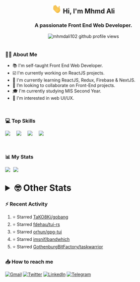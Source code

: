 <h2 align="center"><img src="./Hi.gif" width="30px" height="30px"> Hi, I'm Mhmd Ali</h2>

<h3 align="center">A passionate Front End Web Developer.</h3>

<center>
<img src="https://komarev.com/ghpvc/?username=mhmdali102&style=for-the-badge" alt="mhmdali102 github profile views" />
</center>

<br>

### :man_technologist: About Me

- :books: I'm self-taught Front End Web Developer.
- :ballot_box_with_check: I'm currently working on ReactJS projects.
- :dart: I'm currently learning ReactJS, Redux, Firebase & NextJS.
- :eyes: I’m looking to collaborate on Front-End projects.
- :mortar_board: I'm currently studying MIS Second Year.
- :art: I'm interested in web UI/UX.

<br>

### :computer: Top Skills

<div style="display:flex;">
<img width ='36px' src ='https://raw.githubusercontent.com/rahulbanerjee26/githubAboutMeGenerator/main/icons/html.svg' />
<img width ='36px' src ='https://raw.githubusercontent.com/rahulbanerjee26/githubAboutMeGenerator/main/icons/css.svg' />
<img width ='36px' src ='https://raw.githubusercontent.com/rahulbanerjee26/githubAboutMeGenerator/main/icons/javascript.svg' />
<img width ='36px' src ='https://raw.githubusercontent.com/rahulbanerjee26/githubAboutMeGenerator/main/icons/reactjs.svg' />
</div>

<br>
<br>

### :bar_chart: My Stats

<img src="https://github-readme-stats.vercel.app/api?username=mhmdali102&show_icons=true&locale=en" width="49%" /><span style="display:inline-block;width:2%"></span><img src="https://github-readme-streak-stats.herokuapp.com/?user=mhmdali102&" width="49%" />

<br>

<details>
<summary style="font-size: 1.75rem; font-weight: bold;"><strong style="font-size: 1.75rem; font-weight: bold;"> 🤓 Other Stats </strong></summary>
<br>
<!--START_SECTION:waka-->
![Code Time](http://img.shields.io/badge/Code%20Time-0%20secs-blue)

![Profile Views](http://img.shields.io/badge/Profile%20Views-0-blue)

**🐱 My GitHub Data** 

> 🏆 437 Contributions in the Year 2022
 > 
> 📦 276.7 kB Used in GitHub's Storage 
 > 
> 💼 Opted to Hire
 > 
> 📜 17 Public Repositories 
 > 
> 🔑 6 Private Repositories  
 > 
**I'm a Night 🦉** 

```text
🌞 Morning    59 commits     ██░░░░░░░░░░░░░░░░░░░░░░░   8.18% 
🌆 Daytime    164 commits    █████░░░░░░░░░░░░░░░░░░░░   22.75% 
🌃 Evening    331 commits    ███████████░░░░░░░░░░░░░░   45.91% 
🌙 Night      167 commits    █████░░░░░░░░░░░░░░░░░░░░   23.16%

```
📅 **I'm Most Productive on Monday** 

```text
Monday       142 commits    █████░░░░░░░░░░░░░░░░░░░░   19.69% 
Tuesday      84 commits     ███░░░░░░░░░░░░░░░░░░░░░░   11.65% 
Wednesday    98 commits     ███░░░░░░░░░░░░░░░░░░░░░░   13.59% 
Thursday     71 commits     ██░░░░░░░░░░░░░░░░░░░░░░░   9.85% 
Friday       90 commits     ███░░░░░░░░░░░░░░░░░░░░░░   12.48% 
Saturday     114 commits    ████░░░░░░░░░░░░░░░░░░░░░   15.81% 
Sunday       122 commits    ████░░░░░░░░░░░░░░░░░░░░░   16.92%

```


📊 **This Week I Spent My Time On** 

```text
⌚︎ Time Zone: Asia/Beirut

💬 Programming Languages: 
Markdown                 34 mins             █████░░░░░░░░░░░░░░░░░░░░   21.45% 
Other                    26 mins             ████░░░░░░░░░░░░░░░░░░░░░   16.45% 
Lua                      23 mins             ███░░░░░░░░░░░░░░░░░░░░░░   14.35% 
TypeScript               22 mins             ███░░░░░░░░░░░░░░░░░░░░░░   14.15% 
conf                     22 mins             ███░░░░░░░░░░░░░░░░░░░░░░   13.69%

🔥 Editors: 
Neovim                   2 hrs 41 mins       █████████████████████████   100.0%

🐱‍💻 Projects: 
mhmdali102               1 hr 58 mins        ██████████████████░░░░░░░   73.47% 
canadiansouq.com         15 mins             ██░░░░░░░░░░░░░░░░░░░░░░░   9.69% 
NextJS                   15 mins             ██░░░░░░░░░░░░░░░░░░░░░░░   9.43% 
dwm                      11 mins             █░░░░░░░░░░░░░░░░░░░░░░░░   7.29% 
python-projects          0 secs              ░░░░░░░░░░░░░░░░░░░░░░░░░   0.11%

💻 Operating System: 
Linux                    2 hrs 41 mins       █████████████████████████   100.0%

```

**I Mostly Code in JavaScript** 

```text
JavaScript               10 repos            ████████████░░░░░░░░░░░░░   50.0% 
Python                   3 repos             ███░░░░░░░░░░░░░░░░░░░░░░   15.0% 
HTML                     1 repo              █░░░░░░░░░░░░░░░░░░░░░░░░   5.0% 
PHP                      1 repo              █░░░░░░░░░░░░░░░░░░░░░░░░   5.0% 
CSS                      1 repo              █░░░░░░░░░░░░░░░░░░░░░░░░   5.0%

```



 Last Updated on 01/07/2022 18:44:53 UTC
<!--END_SECTION:waka-->
</details>

### :zap: Recent Activity

<!--RECENT_ACTIVITY:start-->
1. ⭐ Starred [TaKO8Ki/gobang](https://github.com/TaKO8Ki/gobang)
2. ⭐ Starred [fdehau/tui-rs](https://github.com/fdehau/tui-rs)
3. ⭐ Starred [orhun/gpg-tui](https://github.com/orhun/gpg-tui)
4. ⭐ Starred [imsnif/bandwhich](https://github.com/imsnif/bandwhich)
5. ⭐ Starred [GothenburgBitFactory/taskwarrior](https://github.com/GothenburgBitFactory/taskwarrior)
<!--RECENT_ACTIVITY:end-->

### :inbox_tray: How to reach me

[![Gmail](https://img.shields.io/badge/Gmail-D14836?style=for-the-badge&logo=gmail&logoColor=white)](mailto:mhmdalihsen102@gmail.com)
[![Twitter](https://img.shields.io/badge/Twitter-1DA1F2?style=for-the-badge&logo=twitter&logoColor=white)](https://twitter.com/MhmdAliHsen)
[![LinkedIn](https://img.shields.io/badge/LinkedIn-0077B5?style=for-the-badge&logo=linkedin&logoColor=white)](https://www.linkedin.com/in/mhmd-ali-hsen-66b0671b7/)
[![Telegram](https://img.shields.io/badge/Telegram-2CA5E0?style=for-the-badge&logo=telegram&logoColor=white&bgColor=black)](https://t.me/mhmdalihsen)
